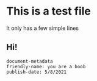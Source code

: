 #  This is a test file
It only has a few simple lines

## Hi!

```
document-metadata
friendly-name: you are a boob
publish-date: 5/8/2021
```

